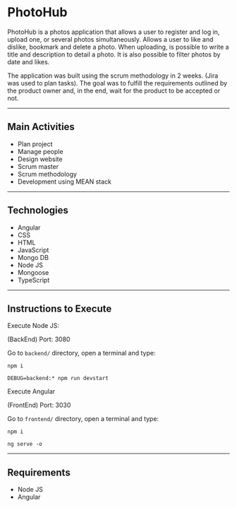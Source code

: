# PhotoHub 

PhotoHub is a photos application that allows a user to register and log in, upload one, or several photos simultaneously. Allows a user to like and dislike, bookmark and delete a photo.
When uploading, is possible to write a title and description to detail a photo.
It is also possible to filter photos by date and likes.

The application was built using the scrum methodology in 2 weeks. (Jira was used to plan tasks).
The goal was to fulfill the requirements outlined by the product owner and, in the end, wait for the product to be accepted or not.

---

## Main Activities

- Plan project
- Manage people
- Design website
- Scrum master
- Scrum methodology
- Development using MEAN stack

---

## Technologies

- Angular
- CSS
- HTML
- JavaScript
- Mongo DB
- Node JS
- Mongoose
- TypeScript

---

## Instructions to Execute

Execute Node JS:

(BackEnd) Port: 3080

Go to `backend/` directory, open a terminal and type:  
```code
npm i
```
```code
DEBUG=backend:* npm run devstart
```
     
Execute Angular 

(FrontEnd) Port: 3030

Go to `frontend/` directory, open a terminal and type: 

```code
npm i
```

```code
ng serve -o
```
---

## Requirements

- Node JS
- Angular

